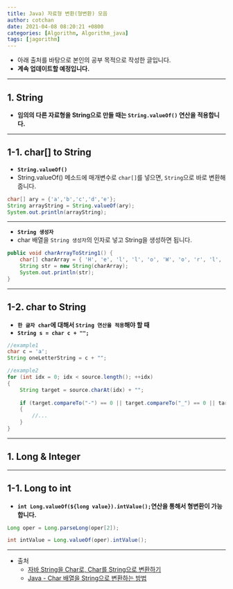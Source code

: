 ```yaml
---
title: Java) 자료형 변환(형변환) 모음
author: cotchan
date: 2021-04-08 08:20:21 +0800
categories: [Algorithm, Algorithm_java]
tags: [jagorithm]     
---
```


+ 아래 출처를 바탕으로 본인의 공부 목적으로 작성한 글입니다.    
+ **계속 업데이트할 예정입니다.**

---

## 1. String

+ **임의의 다른 자료형을 String으로 만들 때는 `String.valueOf()` 연산을 적용합니다.**

---

## 1-1. char[] to String

+ **`String.valueOf()`**
+ String.valueOf() 메소드에 매개변수로 `char[]`를 넣으면, `String`으로 바로 변환해줍니다.

```java
char[] ary = {'a','b','c','d','e'};
String arrayString = String.valueOf(ary);
System.out.println(arrayString);
```

---

+ **`String 생성자`**
+ char 배열을 `String 생성자`의 인자로 넣고 String을 생성하면 됩니다.

```java
public void charArrayToString1() {
    char[] charArray = { 'H', 'e', 'l', 'l', 'o', 'W', 'o', 'r', 'l', 'd' };
    String str = new String(charArray);
    System.out.println(str);
}
```

---

## 1-2. char to String

+ **`한 글자 char`에 대해서 `String 연산을 적용`해야 할 때**
+ **`String s = char c + "";`**

```java
//example1
char c = 'a';
String oneLetterString = c + "";
```

```java
//example2
for (int idx = 0; idx < source.length(); ++idx)
{
    String target = source.charAt(idx) + "";
    
    if (target.compareTo("-") == 0 || target.compareTo("_") == 0 || target.compareTo(".") == 0)
    {
        //...
    }
}
```

---

## 1. Long & Integer

---

## 1-1. Long to int

+ **`int Long.valueOf(${long value}).intValue();`연산을 통해서 형변환이 가능합니다.**

```java
Long oper = Long.parseLong(oper[2]);

int intValue = Long.valueOf(oper).intValue();
```

---

+ 출처
  + [자바 String을 Char로, Char를 String으로 변환하기](https://kutar37.tistory.com/entry/%EC%9E%90%EB%B0%94-String%EC%9D%84-Char%EB%A1%9C-Char%EB%A5%BC-String%EC%9C%BC%EB%A1%9C-%EB%B3%80%ED%99%98%ED%95%98%EA%B8%B0) 
  + [Java - Char 배열을 String으로 변환하는 방법](https://codechacha.com/ko/java-convert-chararray-to-string/)
